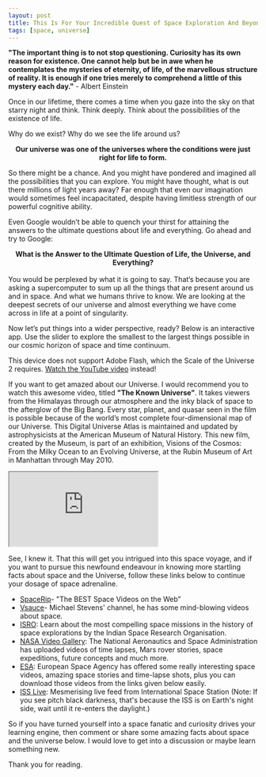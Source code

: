 ```yaml
---
layout: post
title: This Is For Your Incredible Quest of Space Exploration And Beyond
tags: [space, universe]
---
```

__"The important thing is to not stop questioning. Curiosity has its own reason for existence. One cannot help but be in awe when he contemplates the mysteries of eternity, of life, of the marvellous structure of reality. It is enough if one tries merely to comprehend a little of this mystery each day."__ - Albert Einstein

Once in our lifetime, there comes a time when you gaze into the sky on that starry night and think. Think deeply. Think about the possibilities of the existence of life.

Why do we exist? Why do we see the life around us?
<br> __<center>Our universe was one of the universes where the conditions were just right for life to form.</center>__

So there might be a chance. And you might have pondered and imagined all the possibilities that you can explore. You might have thought, what is out there millions of light years away? Far enough that even our imagination would sometimes feel incapacitated, despite having limitless strength of our powerful cognitive ability.

Even Google wouldn’t be able to quench your thirst for attaining the answers to the ultimate questions about life and everything. Go ahead and try to Google:<br> __<center>What is the Answer to the Ultimate Question of Life, the Universe, and Everything?</center>__ <br>You would be perplexed by what it is going to say. That’s because you are asking a supercomputer to sum up all the things that are present around us and in space. And what we humans thrive to know. We are looking at the deepest secrets of our universe and almost everything we have come across in life at a point of singularity.

Now let’s put things into a wider perspective, ready? Below is an interactive app. Use the slider to explore the smallest to the largest things possible in our cosmic horizon of space and time continuum.

<object type="application/x-shockwave-flash" data="http://htwins.net/scale2/c.swf?path=http://htwins.net/scale2/scale_2.swf?bordercolor=white" width="768" height="434">
	<param name="movie" value="http://htwins.net/scale2/c.swf?path=http://htwins.net/scale2/scale_2.swf?bordercolor=white" />
	<param name="allowScriptAccess" value="always" />
		This device does not support Adobe Flash, which the Scale of the Universe 2 requires. <a href="http://www.youtube.com/watch?v=uaGEjrADGPA">Watch the YouTube video</a> instead!
</object>

If you want to get amazed about our Universe. I would recommend you to watch this awesome video, titled __"The Known Universe"__. It takes viewers from the Himalayas through our atmosphere and the inky black of space to the afterglow of the Big Bang. Every star, planet, and quasar seen in the film is possible because of the world’s most complete four-dimensional map of our Universe. This Digital Universe Atlas is maintained and updated by astrophysicists at the American Museum of Natural History. This new film, created by the Museum, is part of an exhibition, Visions of the Cosmos: From the Milky Ocean to an Evolving Universe, at the Rubin Museum of Art in Manhattan through May 2010.

<div class="embed-responsive embed-responsive-16by9">
  <iframe class="embed-responsive-item" src="https://www.youtube.com/embed/17jymDn0W6U" allowfullscreen></iframe>
</div>


See, I knew it. That this will get you intrigued into this space voyage, and if you want to pursue this newfound endeavour in knowing more startling facts about space and the Universe, follow these links below to continue your dosage of space adrenaline.

* [SpaceRip](https://www.youtube.com/user/SpaceRip)- "The BEST Space Videos on the Web"<br>
* [Vsauce](https://www.youtube.com/user/Vsauce/videos)- Michael Stevens' channel, he has some mind-blowing videos about space.<br>
* [ISRO](https://www.isro.gov.in/): Learn about the most compelling space missions in the history of space explorations by the Indian Space Research Organisation.
* [NASA Video Gallery](https://www.nasa.gov/multimedia/videogallery/index.html): The National Aeronautics and Space Administration has uploaded videos of time lapses, Mars rover stories, space expeditions, future concepts and much more. <br>
* [ESA](http://www.esa.int/spaceinvideos/Videos): European Space Agency has offered some really interesting space videos, amazing space stories and time-lapse shots, plus you can download those videos from the links given below easily.<br>
* [ISS Live](http://www.ustream.tv/channel/iss-hdev-payload): Mesmerising live feed from International Space Station (Note: If you see pitch black darkness, that's because the ISS is on Earth's night side, wait until it re-enters the daylight.)

So if you have turned yourself into a space fanatic and curiosity drives your learning engine, then comment or share some amazing facts about space and the universe below. I would love to get into a discussion or maybe learn something new.

Thank you for reading.